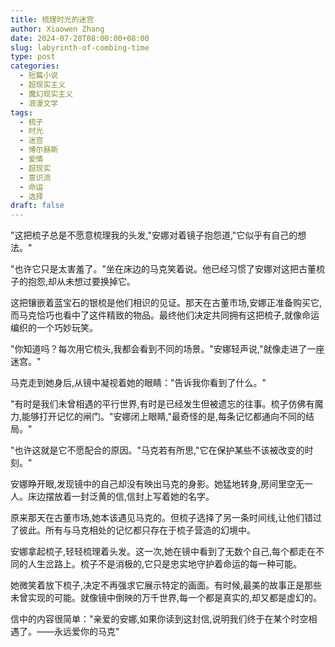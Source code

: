 ```yaml
---
title: 梳理时光的迷宫
author: Xiaowen Zhang
date: 2024-07-28T08:00:00+08:00
slug: labyrinth-of-combing-time
type: post
categories:
  - 短篇小说
  - 超现实主义
  - 魔幻现实主义
  - 浪漫文学
tags:
  - 梳子
  - 时光
  - 迷宫
  - 博尔赫斯
  - 爱情
  - 超现实
  - 意识流
  - 命运
  - 选择
draft: false
---
```


"这把梳子总是不愿意梳理我的头发,"安娜对着镜子抱怨道,"它似乎有自己的想法。"

"也许它只是太害羞了。"坐在床边的马克笑着说。他已经习惯了安娜对这把古董梳子的抱怨,却从未想过要换掉它。

这把镶嵌着蓝宝石的银梳是他们相识的见证。那天在古董市场,安娜正准备购买它,而马克恰巧也看中了这件精致的物品。最终他们决定共同拥有这把梳子,就像命运编织的一个巧妙玩笑。

"你知道吗？每次用它梳头,我都会看到不同的场景。"安娜轻声说,"就像走进了一座迷宫。"

马克走到她身后,从镜中凝视着她的眼睛："告诉我你看到了什么。"

"有时是我们未曾相遇的平行世界,有时是已经发生但被遗忘的往事。梳子仿佛有魔力,能够打开记忆的闸门。"安娜闭上眼睛,"最奇怪的是,每条记忆都通向不同的结局。"

"也许这就是它不愿配合的原因。"马克若有所思,"它在保护某些不该被改变的时刻。"

安娜睁开眼,发现镜中的自己却没有映出马克的身影。她猛地转身,房间里空无一人。床边摆放着一封泛黄的信,信封上写着她的名字。

原来那天在古董市场,她本该遇见马克的。但梳子选择了另一条时间线,让他们错过了彼此。所有与马克相处的记忆都只存在于梳子营造的幻境中。

安娜拿起梳子,轻轻梳理着头发。这一次,她在镜中看到了无数个自己,每个都走在不同的人生岔路上。梳子不是消极的,它只是忠实地守护着命运的每一种可能。

她微笑着放下梳子,决定不再强求它展示特定的画面。有时候,最美的故事正是那些未曾实现的可能。就像镜中倒映的万千世界,每一个都是真实的,却又都是虚幻的。

信中的内容很简单："亲爱的安娜,如果你读到这封信,说明我们终于在某个时空相遇了。——永远爱你的马克"